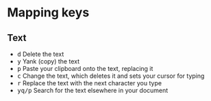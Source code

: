 # Mapping keys

## Text
- <kbd>d</kbd> Delete the text
- <kbd>y</kbd>  Yank (copy) the text
- <kbd>p</kbd>  Paste your clipboard onto the text, replacing it
- <kbd>c</kbd>  Change the text, which deletes it and sets your cursor for typing
- <kbd>r</kbd>  Replace the text with the next character you type
- <kbd>yq/p</kbd> Search for the text elsewhere in your document
